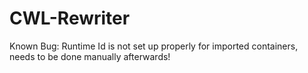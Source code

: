 # CWL-Rewriter

Known Bug:
Runtime Id is not set up properly for imported containers, needs to be done manually afterwards!
